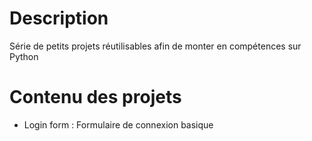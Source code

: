 # Description
Série de petits projets réutilisables afin de monter en compétences sur Python
# Contenu des projets
- Login form : Formulaire de connexion basique
